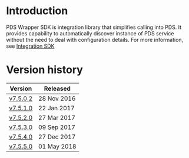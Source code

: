 # Introduction
PDS Wrapper SDK is integration library that simplifies calling into PDS. It provides capability to automatically discover instance of PDS service without the need to  deal with configuration details.
For more information, see [Integration SDK](Specification/Management-Tools.md#integration-sdk)

# Version history

|Version|Released|
|-------|--------|
|[v7.5.0.2](Version/v7.5.0.2.md)|28 Nov 2016|
|[v7.5.1.0](Version/v7.5.1.0.md)|22 Jan 2017|
|[v7.5.2.0](Version/v7.5.2.0.md)|27 Mar 2017|
|[v7.5.3.0](Version/v7.5.3.0.md)|09 Sep 2017|
|[v7.5.4.0](Version/v7.5.4.0.md)|27 Dec 2017|
|[v7.5.5.0](Version/v7.5.5.0.md)|01 May 2018|